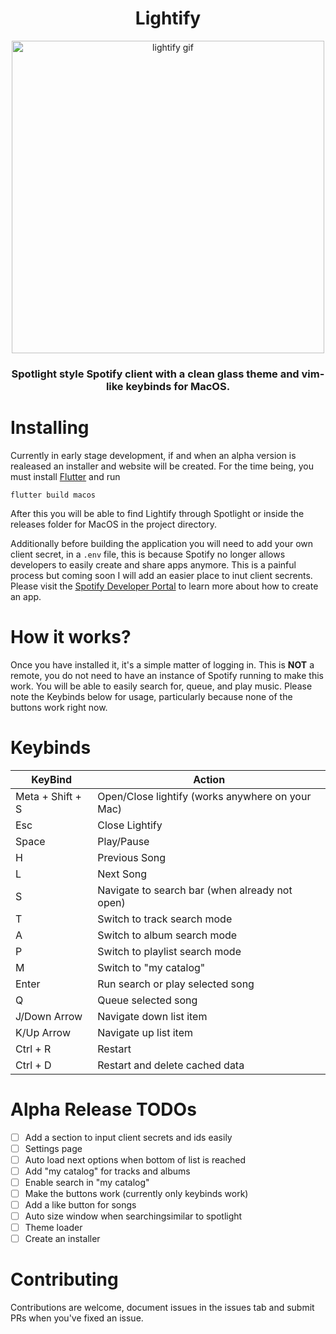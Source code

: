 <h1 align="center">Lightify</h1>

<p align="center">
  <img src="https://github.com/user-attachments/assets/05d1a215-9486-4c38-8dd8-81f4b5f19e4e"
       alt="lightify gif"
       width="500" />
</p>

<h3 align="center">
  Spotlight style Spotify client with a clean glass theme and vim-like keybinds for MacOS.
</h3>

# Installing
Currently in early stage development, if and when an alpha version is realeased an installer and website will be created.
For the time being, you must install [Flutter](https://flutter.dev/) and run 

```flutter build macos```

After this you will be able to find Lightify through Spotlight or inside the releases 
folder for MacOS in the project directory. 

Additionally before building the application you will need to add your own client secret, in a `.env` file, this is because Spotify
no longer allows developers to easily create and share apps anymore. This is a painful process but coming soon I will add an easier place to
inut client secrents. Please visit the [Spotify Developer Portal](https://developer.spotify.com/dashboard) to learn more about how to create an app.

# How it works?
Once you have installed it, it's a simple matter of logging in. This is **NOT** a remote, you do not need to have an instance of Spotify
running to make this work. You will be able to easily search for, queue, and play music. Please note the Keybinds below for usage, particularly because none of the buttons work
right now. 

# Keybinds
| KeyBind | Action |
| - | - |
| Meta + Shift + S | Open/Close lightify (works anywhere on your Mac) |
| Esc | Close Lightify |
| Space | Play/Pause |
| H | Previous Song |
| L | Next Song |
| S | Navigate to search bar (when already not open) |
| T | Switch to track search mode |
| A | Switch to album search mode |
| P | Switch to playlist search mode |
| M | Switch to "my catalog" | 
| Enter | Run search or play selected song |
| Q | Queue selected song |
| J/Down Arrow | Navigate down list item |
| K/Up Arrow | Navigate up list item |
| Ctrl + R | Restart |
| Ctrl + D | Restart and delete cached data |

# Alpha Release TODOs 
- [ ] Add a section to input client secrets and ids easily
- [ ] Settings page
- [ ] Auto load next options when bottom of list is reached
- [ ] Add "my catalog" for tracks and albums
- [ ] Enable search in "my catalog"
- [ ] Make the buttons work (currently only keybinds work)
- [ ] Add a like button for songs
- [ ] Auto size window when searchingsimilar to spotlight 
- [ ] Theme loader
- [ ] Create an installer 

# Contributing
Contributions are welcome, document issues in the issues tab and submit PRs when you've fixed an issue. 
